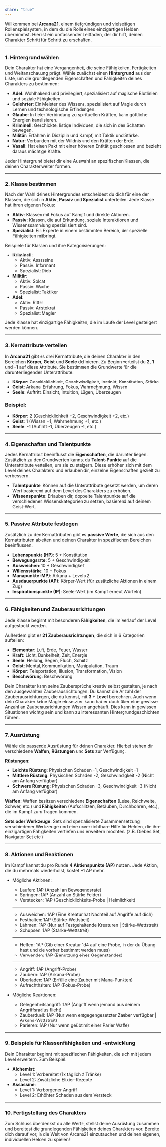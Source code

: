 ```yaml
---
share: "true"
---
```

Willkommen bei **Arcana21**, einem tiefgründigen und vielseitigen Rollenspielsystem, in dem du die Rolle eines einzigartigen Helden übernimmst. Hier ist ein umfassender Leitfaden, der dir hilft, deinen Charakter Schritt für Schritt zu erschaffen.  
  
---  
  
### 1. **Hintergrund wählen**  
  
Dein Charakter hat eine Vergangenheit, die seine Fähigkeiten, Fertigkeiten und Weltanschauung prägt. Wähle zunächst einen **Hintergrund** aus der Liste, um die grundlegenden Eigenschaften und Fähigkeiten deines Charakters zu bestimmen:  
  
- **Adel**: Wohlhabend und privilegiert, spezialisiert auf magische Blutlinien und soziale Fähigkeiten.  
- **Gelehrter**: Ein Meister des Wissens, spezialisiert auf Magie durch Lernen und technologische Erfindungen.  
- **Glaube**: In tiefer Verbindung zu spirituellen Kräften, kann göttliche Energien kanalisieren.  
- **Kriminell**: Geschickte, listige Individuen, die sich in den Schatten bewegen.  
- **Militär**: Erfahren in Disziplin und Kampf, mit Taktik und Stärke.  
- **Natur**: Verbunden mit der Wildnis und den Kräften der Erde.  
- **Vasall**: Hat einen Pakt mit einer höheren Entität geschlossen und bezieht daraus mächtige Kräfte.  
  
Jeder Hintergrund bietet dir eine Auswahl an spezifischen Klassen, die deinen Charakter weiter formen.  
  
---  
  
### 2. **Klasse bestimmen**  
  
Nach der Wahl deines Hintergrundes entscheidest du dich für eine der Klassen, die sich in **Aktiv**, **Passiv** und **Spezialist** unterteilen. Jede Klasse hat ihren eigenen Fokus:  
  
- **Aktiv**: Klassen mit Fokus auf Kampf und direkte Aktionen.  
- **Passiv**: Klassen, die auf Erkundung, soziale Interaktionen und Wissenssammlung spezialisiert sind.  
- **Spezialist**: Ein Experte in einem bestimmten Bereich, der spezielle Fähigkeiten mitbringt.  
  
Beispiele für Klassen und ihre Kategorisierungen:  
  
- **Kriminell**:  
    - Aktiv: Assassine  
    - Passiv: Informant  
    - Spezialist: Dieb  
- **Militär**:  
    - Aktiv: Soldat  
    - Passiv: Wache  
    - Spezialist: Taktiker  
- **Adel**:  
    - Aktiv: Ritter  
    - Passiv: Aristokrat  
    - Spezialist: Magier  
  
Jede Klasse hat einzigartige Fähigkeiten, die im Laufe der Level gesteigert werden können.  
  
---  
  
### 3. **Kernattribute verteilen**  
  
In **Arcana21** gibt es drei Kernattribute, die deinen Charakter in den Bereichen **Körper**, **Geist** und **Seele** definieren. Zu Beginn verteilst du **2**, **1** und **-1** auf diese Attribute. Sie bestimmen die Grundwerte für die darunterliegenden Unterattribute.  
  
- **Körper**: Geschicklichkeit, Geschwindigkeit, Instinkt, Konstitution, Stärke  
- **Geist**: Arkana, Erfahrung, Fokus, Wahrnehmung, Wissen  
- **Seele**: Auftritt, Einsicht, Intuition, Lügen, Überzeugen  
  
### Beispiel:  
  
- **Körper**: 2 (Geschicklichkeit +2, Geschwindigkeit +2, etc.)  
- **Geist**: 1 (Wissen +1, Wahrnehmung +1, etc.)  
- **Seele**: -1 (Auftritt -1, Überzeugen -1, etc.)  
  
---  
  
### 4. **Eigenschaften und Talentpunkte**  
  
Jedes Kernattribut beeinflusst die **Eigenschaften**, die darunter liegen. Zusätzlich zu den Grundwerten kannst du **Talent-Punkte** auf die Unterattribute verteilen, um sie zu steigern. Diese erhöhen sich mit dem Level deines Charakters und erlauben dir, einzelne Eigenschaften gezielt zu verbessern.  
  
- **Talentpunkte**: Können auf die Unterattribute gesetzt werden, um deren Wert basierend auf dem Level des Charakters zu erhöhen.  
- **Wissenspunkte**: Erlauben dir, doppelte Talentpunkte auf die verschiedenen Wissenskategorien zu setzen, basierend auf deinem Geist-Wert.  
  
---  
  
### 5. **Passive Attribute festlegen**  
  
Zusätzlich zu den Kernattributen gibt es **passive Werte**, die sich aus den Kernattributen ableiten und deinen Charakter in spezifischen Bereichen beeinflussen.  
  
- **Lebenspunkte (HP)**: 5 + Konstitution  
- **Bewegungsrate**: 5 + Geschwindigkeit  
- **Ausweichen**: 10 + Geschwindigkeit  
- **Willensstärke**: 10 + Fokus  
- **Manapunkte (MP)**: Arkana + Level x2  
- **Ausdauerpunkte (AP)**: Körper-Wert (für zusätzliche Aktionen in einem Zug)  
- **Inspirationspunkte (IP)**: Seele-Wert (im Kampf erneut Würfeln)  
  
---  
  
### 6. **Fähigkeiten und Zauberausrichtungen**  
  
Jede Klasse beginnt mit besonderen **Fähigkeiten**, die im Verlauf der Level aufgestockt werden.  
  
Außerdem gibt es **21 Zauberausrichtungen**, die sich in 6 Kategorien aufteilen:  
  
- **Elementar**: Luft, Erde, Feuer, Wasser  
- **Kraft**: Licht, Dunkelheit, Zeit, Energie  
- **Seele**: Heilung, Segen, Fluch, Schutz  
- **Geist**: Mental, Kommunikation, Manipulation, Traum  
- **Körper**: Teleportation, Illusion, Transformation, Vision  
- **Beschwörung**: Beschwörung  
  
Dein Charakter kann seine Zaubersprüche kreativ selbst gestalten, je nach den ausgewählten Zauberausrichtungen. Du kannst die Anzahl der Zauberausrichtungen, die du kennst, mit **3 + Level** berechnen. Auch wenn dein Charakter keine Magie einsetzten kann hat er doch über eine gewisse Anzahl an Zauberausrichtungen Wissen angehäuft. Dies kann in gewissen Situationen wichtig sein und kann zu interessanten Hintergrundgeschichten führen.   
  
---  
  
### 7. **Ausrüstung**  
  
Wähle die passende Ausrüstung für deinen Charakter. Hierbei stehen dir verschiedene **Waffen**, **Rüstungen** und **Sets** zur Verfügung.  
  
**Rüstungen**:  
  
- **Leichte Rüstung**: Physischen Schaden -1, Geschwindigkeit -1  
- **Mittlere Rüstung**: Physischen Schaden -2, Geschwindigkeit -2 (Nicht am Anfang verfügbar)  
- **Schwere Rüstung**: Physischen Schaden -3, Geschwindigkeit -3 (Nicht am Anfang verfügbar)  
  
**Waffen**: Waffen besitzen verschiedene **Eigenschaften** (Leise, Reichweite, Schwer, etc.) und **Fähigkeiten** (Aufschlitzen, Betäuben, Durchbohren, etc.), die im Kampf zum Tragen kommen.  
  
**Sets oder Werkzeuge**: Sets sind spezialisierte Zusammensetzung verschiedener Werkzeuge und eine unverzichtbare Hilfe für Helden, die ihre einzigartigen Fähigkeiten vertiefen und erweitern möchten. (z.B. Diebes Set, Navigator Set etc.)  
  
---  
  
### 8. **Aktionen und Reaktionen**  
  
Im Kampf kannst du pro Runde **4 Aktionspunkte (AP)** nutzen. Jede Aktion, die du mehrmals wiederholst, kostet +1 AP mehr.  
  
- Mögliche Aktionen:  
	- Laufen: 1AP               (Anzahl an Bewegungsrate)  
	- Springen: 1AP            (Anzahl an Stärke Felder)  
	- Verstecken: 1AP        (Geschicklichkeits-Probe | Heimlichkeit)  
	--------------------------------------------  
	- Ausweichen: 1AP      (Eine Kreatur hat Nachteil auf Angriffe auf dich)  
	- Festhalten: 1AP         (Stärke-Wettstreit)  
	- Lähmen: 1AP             (Nur auf Festgehaltende Kreaturen | Stärke-Wettstreit)  
	- Schupsen: 1AP          (Stärke-Wettstreit)  
	--------------------------------------------  
	- Helfen: 1AP                (Gib einer Kreatur 1d4 auf eine Probe, in der du Übung hast und die vorher bestimmt werden muss)  
	- Verwenden: 1AP        (Benutzung eines Gegenstandes)  
	--------------------------------------------  
	- Angriff: 1AP                (Angriff-Probe)  
	- Zaubern: 1AP              (Arkana-Probe)  
	- Überladen: 1AP          (Erfülle eine Zauber mit Mana-Punkten)  
	- Aufrechthalten: 1AP   (Fokus-Probe)  
  
- Mögliche Reaktionen:  
	- Gelegenheitsangriff:   1AP (Angriff wenn jemand aus deinem Angriffsradius flieht)  
	- Zauberduell: 1AP        (Nur wenn entgegengesetzter Zauber verfügbar | Arkana-Wettstreit)  
	- Parieren: 1AP              (Nur wenn geübt mit einer Parier Waffe)  
  
---  
  
### 9. **Beispiele für Klassenfähigkeiten und -entwicklung**  
  
Dein Charakter beginnt mit spezifischen Fähigkeiten, die sich mit jedem Level erweitern. Zum Beispiel:  
  
- **Alchemist**:  
    - Level 1: Vorbereitet (1x täglich 2 Tränke)  
    - Level 2: Zusätzliche Elixier-Rezepte  
- **Assassine**:  
    - Level 1: Verborgener Angriff  
    - Level 2: Erhöhter Schaden aus dem Versteck  
  
---  
  
### 10. **Fertigstellung des Charakters**  
  
Zum Schluss überdenkst du alle Werte, stellst deine Ausrüstung zusammen und bereitest die grundlegenden Fähigkeiten deines Charakters vor. Bereite dich darauf vor, in die Welt von Arcana21 einzutauchen und deinen eigenen, individuellen Helden zu spielen!